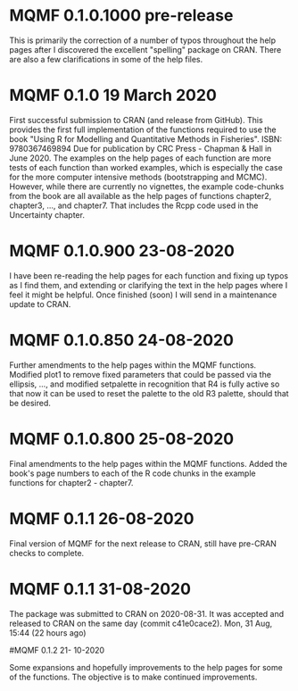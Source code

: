 # MQMF 0.1.0.1000 pre-release

This is primarily the correction of a number of typos throughout the help pages after I discovered the excellent "spelling" package on CRAN. There are also a few clarifications in some of the help files.


# MQMF 0.1.0 19 March 2020

First successful submission to CRAN (and release from GitHub). This provides the first full implementation of the functions required to use the book "Using R for Modelling and Quantitative Methods in Fisheries".  ISBN: 9780367469894  Due for publication by CRC Press - Chapman & Hall in June 2020. The examples on the help pages of each function are more tests of each function than worked examples, which is especially the case for the more computer intensive methods (bootstrapping and MCMC). However, while there are currently no vignettes, the example code-chunks from the book are all available as the help pages of functions chapter2, chapter3, ..., and chapter7. That includes the Rcpp code used in the Uncertainty chapter.

# MQMF 0.1.0.900 23-08-2020

I have been re-reading the help pages for each function and fixing up typos as I find them, and extending or clarifying the text in the help pages where I feel it might be helpful. Once finished (soon) I will send in a maintenance update to CRAN.

# MQMF 0.1.0.850 24-08-2020

Further amendments to the help pages within the MQMF functions. Modified plot1 to remove fixed parameters that could be passed via the ellipsis, ..., and modified setpalette in recognition that R4 is fully active so that now it can be used to reset the palette to the old R3 palette, should that be desired. 

# MQMF 0.1.0.800 25-08-2020

Final amendments to the help pages within the MQMF functions. Added the book's page numbers to each of the R code chunks in the example functions for chapter2 - chapter7.

# MQMF 0.1.1 26-08-2020

Final version of MQMF for the next release to CRAN, still have pre-CRAN checks to complete.

# MQMF 0.1.1 31-08-2020

The package was submitted to CRAN on 2020-08-31.
It was accepted and released to CRAN on the same day (commit c41e0cace2).
Mon, 31 Aug, 15:44 (22 hours ago)

#MQMF 0.1.2 21- 10-2020

Some expansions and hopefully improvements to the help pages for some of the functions. The objective is to make continued improvements.


